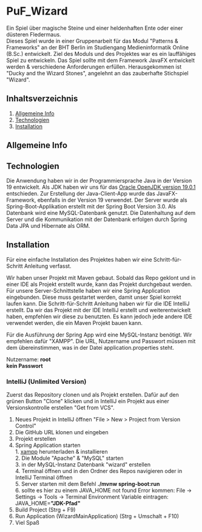 # PuF_Wizard
Ein Spiel über magische Steine und einer heldenhaften Ente oder einer düsteren Fledermaus.\
Dieses Spiel wurde in einer Gruppenarbeit für das Modul "Patterns & Frameworks" an der BHT Berlin im Studiengang Medieninformatik Online (B.Sc.) entwickelt. Ziel des Moduls und des Projektes war es ein lauffähiges Spiel zu entwickeln. Das Spiel sollte mit dem Framework JavaFX entwickelt werden & verschiedene Anforderungen erfüllen. Herausgekommen ist "Ducky and the Wizard Stones", angelehnt an das zauberhafte Stichspiel "Wizard".


## Inhaltsverzeichnis
1. [Allgemeine Info](#allgemeine-info)
2. [Technologien](#technologien)
3. [Installation](#installation)


<a name="allgemeine-info"></a>
## Allgemeine Info


<a name="technologien"></a>
## Technologien
Die Anwendung haben wir in der Programmiersprache Java in der Version 19 entwickelt. Als JDK haben wir uns für das 
[Oracle OpenJDK version 19.0.1](https://jdk.java.net/19/) entschieden. Zur Erstellung der Java-Client-App wurde das JavaFX-Framework, 
ebenfalls in der Version 19 verwendet.
Der Server wurde als Spring-Boot-Applikation erstellt mit der Spring Boot Version 3.0.
Als Datenbank wird eine MySQL-Datenbank genutzt.
Die Datenhaltung auf dem Server und die Kommunikation mit der Datenbank erfolgen durch Spring Data JPA und Hibernate als ORM.


<a name="installation"></a>
## Installation
Für eine einfache Installation des Projektes haben wir eine Schritt-für-Schritt Anleitung verfasst.

Wir haben unser Projekt mit Maven gebaut. Sobald das Repo geklont und in einer IDE als Projekt erstellt wurde, kann das Projekt durchgebaut werden. Für unsere Server-Schnittstelle haben wir eine Spring Application eingebunden. Diese muss gestartet werden, damit unser Spiel korrekt laufen kann. Die Schritt-für-Schritt Anleitung haben wir für die IDE IntelliJ erstellt. Da wir das Projekt mit der IDE IntelliJ erstellt und weiterentwickelt haben, empfehlen wir diese zu benutzten.  Es kann jedoch jede andere IDE verwendet werden, die ein Maven Projekt bauen kann.

Für die Ausführung der Spring App wird eine MySQL-Instanz benötigt. Wir empfehlen dafür "XAMPP". Die URL, Nutzername und Passwort müssen mit dem übereinstimmen, 
was in der Datei application.properties steht. 

Nutzername:   **root**\
**kein Passwort**

### IntelliJ (Unlimited Version)
Zuerst das Repository clonen und als Projekt erstellen. Dafür auf den grünen Button "Clone" klicken und in IntelliJ ein Projekt aus einer Versionskontrolle erstellen "Get from VCS".

1. Neues Projekt in IntelliJ öffnen "File > New > Project from Version Control"
2. Die GitHub URL klonen und eingeben
3. Projekt erstellen
4. Spring Application starten\
              1. [xampp](https://www.apachefriends.org/de/download.html) herunterladen & installieren\
              2. Die Module "Apache" & "MySQL" starten\
              3. in der MySQL-Instanz Datenbank "wizard" erstellen\
              4. Terminal öffnen und in den Ordner des Repos navigieren oder in IntelliJ Terminal öffnen\
              5. Server starten mit dem Befehl **./mvnw spring-boot:run**\
              6. sollte es hier zu einem JAVA_HOME not found Error kommen: File -> Settings -> Tools -> Terminal Environment Variable eintragen: 
              JAVA_HOME=**"JDK-Pfad"**
5. Build Project (Strg + F9) 
6. Run Application (WizardMainApplication) (Strg + Umschalt + F10)
7. Viel Spaß

